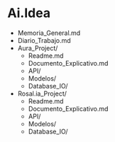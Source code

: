 # Ai.Idea
- Memoria_General.md
- Diario_Trabajo.md
- Aura_Project/
  - Readme.md
  - Documento_Explicativo.md
  - API/
  - Modelos/
  - Database_IO/
- Rosal.ia_Project/
  - Readme.md
  - Documento_Explicativo.md
  - API/
  - Modelos/
  - Database_IO/
